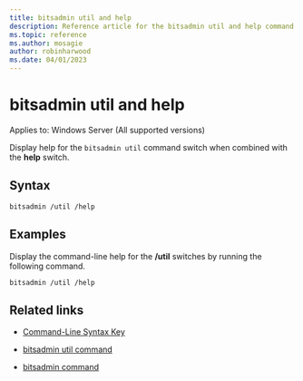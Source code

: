 ```yaml
---
title: bitsadmin util and help
description: Reference article for the bitsadmin util and help command that displays the command-line usage for the /util switches.
ms.topic: reference
ms.author: mosagie
author: robinharwood
ms.date: 04/01/2023
---
```


# bitsadmin util and help

Applies to: Windows Server (All supported versions)

Display help for the `bitsadmin util` command switch when combined with the **help** switch.

## Syntax

```
bitsadmin /util /help
```

## Examples

Display the command-line help for the **/util** switches by running the following command.

```CLI
bitsadmin /util /help
```

## Related links

- [Command-Line Syntax Key](command-line-syntax-key.md)

- [bitsadmin util command](bitsadmin-util.md)

- [bitsadmin command](bitsadmin.md)
